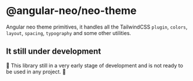 # @angular-neo/neo-theme

Angular neo theme primitives, it handles all the TailwindCSS `plugin`, `colors`, `layout`, `spacing`, `typography` and some other utilities.

## It still under development

🚧 This library still in a very early stage of development and is not ready to be used in any project. 🚧
